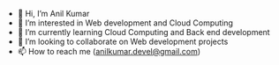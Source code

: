 - 👋 Hi, I’m Anil Kumar
- 👀 I’m interested in Web development and Cloud Computing
- 🌱 I’m currently learning Cloud Computing and Back end development
- 💞️ I’m looking to collaborate on Web development projects
- 📫 How to reach me (anilkumar.devel@gmail.com)

<!---
AnilKumar8968/AnilKumar8968 is a ✨ special ✨ repository because its `README.md` (this file) appears on your GitHub profile.
You can click the Preview link to take a look at your changes.
--->
